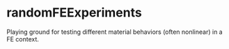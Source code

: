 # randomFEExperiments
Playing ground for testing different material behaviors (often nonlinear) in a FE context.
